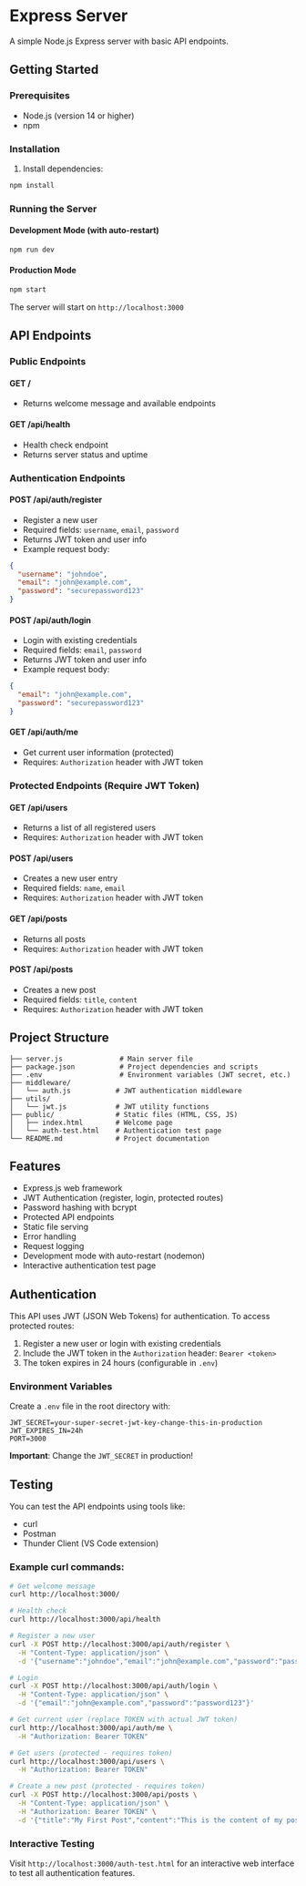 # Express Server

A simple Node.js Express server with basic API endpoints.

## Getting Started

### Prerequisites
- Node.js (version 14 or higher)
- npm

### Installation

1. Install dependencies:
```bash
npm install
```

### Running the Server

#### Development Mode (with auto-restart)
```bash
npm run dev
```

#### Production Mode
```bash
npm start
```

The server will start on `http://localhost:3000`

## API Endpoints

### Public Endpoints

#### GET /
- Returns welcome message and available endpoints

#### GET /api/health
- Health check endpoint
- Returns server status and uptime

### Authentication Endpoints

#### POST /api/auth/register
- Register a new user
- Required fields: `username`, `email`, `password`
- Returns JWT token and user info
- Example request body:
```json
{
  "username": "johndoe",
  "email": "john@example.com",
  "password": "securepassword123"
}
```

#### POST /api/auth/login
- Login with existing credentials
- Required fields: `email`, `password`
- Returns JWT token and user info
- Example request body:
```json
{
  "email": "john@example.com",
  "password": "securepassword123"
}
```

#### GET /api/auth/me
- Get current user information (protected)
- Requires: `Authorization` header with JWT token

### Protected Endpoints (Require JWT Token)

#### GET /api/users
- Returns a list of all registered users
- Requires: `Authorization` header with JWT token

#### POST /api/users
- Creates a new user entry
- Required fields: `name`, `email`
- Requires: `Authorization` header with JWT token

#### GET /api/posts
- Returns all posts
- Requires: `Authorization` header with JWT token

#### POST /api/posts
- Creates a new post
- Required fields: `title`, `content`
- Requires: `Authorization` header with JWT token

## Project Structure

```
├── server.js              # Main server file
├── package.json           # Project dependencies and scripts
├── .env                   # Environment variables (JWT secret, etc.)
├── middleware/
│   └── auth.js           # JWT authentication middleware
├── utils/
│   └── jwt.js            # JWT utility functions
├── public/               # Static files (HTML, CSS, JS)
│   ├── index.html        # Welcome page
│   └── auth-test.html    # Authentication test page
└── README.md             # Project documentation
```

## Features

- Express.js web framework
- JWT Authentication (register, login, protected routes)
- Password hashing with bcrypt
- Protected API endpoints
- Static file serving
- Error handling
- Request logging
- Development mode with auto-restart (nodemon)
- Interactive authentication test page

## Authentication

This API uses JWT (JSON Web Tokens) for authentication. To access protected routes:

1. Register a new user or login with existing credentials
2. Include the JWT token in the `Authorization` header: `Bearer <token>`
3. The token expires in 24 hours (configurable in `.env`)

### Environment Variables

Create a `.env` file in the root directory with:
```
JWT_SECRET=your-super-secret-jwt-key-change-this-in-production
JWT_EXPIRES_IN=24h
PORT=3000
```

**Important**: Change the `JWT_SECRET` in production!

## Testing

You can test the API endpoints using tools like:
- curl
- Postman
- Thunder Client (VS Code extension)

### Example curl commands:

```bash
# Get welcome message
curl http://localhost:3000/

# Health check
curl http://localhost:3000/api/health

# Register a new user
curl -X POST http://localhost:3000/api/auth/register \
  -H "Content-Type: application/json" \
  -d '{"username":"johndoe","email":"john@example.com","password":"password123"}'

# Login
curl -X POST http://localhost:3000/api/auth/login \
  -H "Content-Type: application/json" \
  -d '{"email":"john@example.com","password":"password123"}'

# Get current user (replace TOKEN with actual JWT token)
curl http://localhost:3000/api/auth/me \
  -H "Authorization: Bearer TOKEN"

# Get users (protected - requires token)
curl http://localhost:3000/api/users \
  -H "Authorization: Bearer TOKEN"

# Create a new post (protected - requires token)
curl -X POST http://localhost:3000/api/posts \
  -H "Content-Type: application/json" \
  -H "Authorization: Bearer TOKEN" \
  -d '{"title":"My First Post","content":"This is the content of my post"}'
```

### Interactive Testing

Visit `http://localhost:3000/auth-test.html` for an interactive web interface to test all authentication features.
